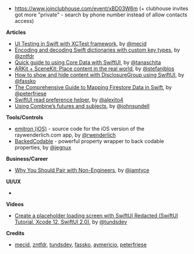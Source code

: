 - https://www.joinclubhouse.com/event/xBD03W6m (+ clubhouse invites got more "private" - search by phone number instead of allow contacts access)

**Articles**

* [UI Testing in Swift with XCTest framework](https://swiftwithmajid.com/2021/03/18/ui-testing-in-swift-with-xctest-framework/), by [@mecid](https://twitter.com/mecid)
* [Encoding and decoding Swift dictionaries with custom key types](https://www.fivestars.blog/swift/codable-swift-dictionaries.html), by [@zntfdr](https://twitter.com/zntfdr)
* [Quick guide to using Core Data with SwiftUI](https://tanaschita.com/20210320-using-core-data-with-swiftui), by [@tanaschita](https://twitter.com/tanaschita)
* [ARKit + SceneKit: Place content in the real world](https://stefanblos.com/posts/arkit_scenekit_place_objects/), by [@stefanjblos](https://twitter.com/stefanjblos)
* [How to show and hide content with DisclosureGroup using SwiftUI](https://kristaps.me/blog/swiftui-disclosure-group/), by [@fassko](https://twitter.com/fassko)
* [The Comprehensive Guide to Mapping Firestore Data in Swift](https://peterfriese.dev/firestore-codable-the-comprehensive-guide/), by [@peterfriese](https://twitter.com/peterfriese)
* [SwiftUI read preference helper](https://alejandromp.com/blog/swiftui-read-preference-helper/), by [@alexito4](https://twitter.com/alexito4)
* [Using Combine’s futures and subjects](https://swiftbysundell.com/articles/using-combine-futures-and-subjects/), by [@johnsundell](https://twitter.com/johnsundell)

**Tools/Controls**

* [emitron (iOS)](https://github.com/razeware/emitron-iOS) - source code for the iOS version of the raywenderlich.com app, by [@rwenderlich](https://twitter.com/rwenderlich)
* [BackedCodable](https://github.com/jegnux/BackedCodable) - powerful property wrapper to back codable properties, by [@jegnux](https://twitter.com/jegnux)

**Business/Career**

* [Why You Should Pair with Non-Engineers](https://engineering.atspotify.com/2021/03/23/why-you-should-pair-with-non-engineers/), by [@iamtyce](https://twitter.com/iamtyce)

**UI/UX**

*

**Videos**

* [Create a placeholder loading screen with SwiftUI Redacted (SwiftUI Tutorial, Xcode 12, SwiftUI 2.0)](https://youtu.be/cfwEt__pnvA), by [@tundsdev](https://twitter.com/tundsdev)

**Credits**

* [mecid](https://github.com/mecid), [zntfdr](https://github.com/zntfdr), [tundsdev](https://github.com/tunds), [fassko](https://github.com/fassko), [aymericio](https://github.com/aymericio), [peterfriese](https://github.com/peterfriese)
